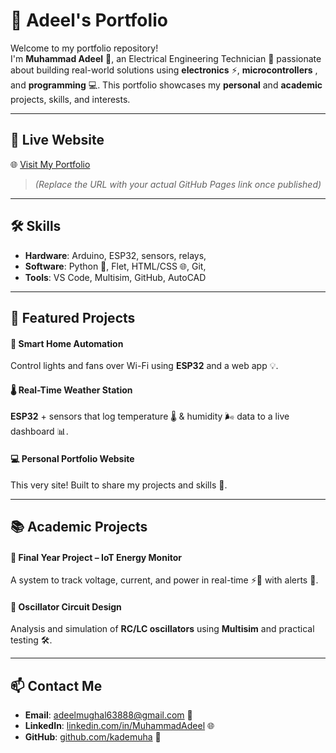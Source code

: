 # 📁 Adeel's Portfolio

Welcome to my portfolio repository!  
I'm **Muhammad Adeel** 👋, an Electrical Engineering Technician 🔌 passionate about building real-world solutions using **electronics** ⚡, **microcontrollers** , and **programming** 💻. This portfolio showcases my **personal** and **academic** projects, skills, and interests.

---

## 🔗 Live Website  
🌐 [Visit My Portfolio](https://kademuha.github.io/Portfolio/)

> *(Replace the URL with your actual GitHub Pages link once published)*

---

## 🛠️ Skills  
- **Hardware**: Arduino, ESP32, sensors, relays,   
- **Software**: Python 🐍, Flet, HTML/CSS 🌐, Git,  
- **Tools**: VS Code, Multisim, GitHub, AutoCAD

---

## 📌 Featured Projects

#### 🔌 **Smart Home Automation**  
Control lights and fans over Wi-Fi using **ESP32** and a web app 💡.

#### 🌡️ **Real-Time Weather Station**  
**ESP32** + sensors that log temperature 🌡️ & humidity 🌬️ data to a live dashboard 📊.

#### 💻 **Personal Portfolio Website**  
This very site! Built to share my projects and skills 🎨.

---

## 📚 Academic Projects

#### 🧪 **Final Year Project – IoT Energy Monitor**  
A system to track voltage, current, and power in real-time ⚡🔋 with alerts 🚨.

#### 🔧 **Oscillator Circuit Design**  
Analysis and simulation of **RC/LC oscillators** using **Multisim** and practical testing 🛠️.

---

## 📫 Contact Me  
- **Email**: adeelmughal63888@gmail.com 📧  
- **LinkedIn**: [linkedin.com/in/MuhammadAdeel](linkedin.com/in/muhammadadeel) 🌐  
- **GitHub**: [github.com/kademuha](https://github.com/kademuha) 🔗

